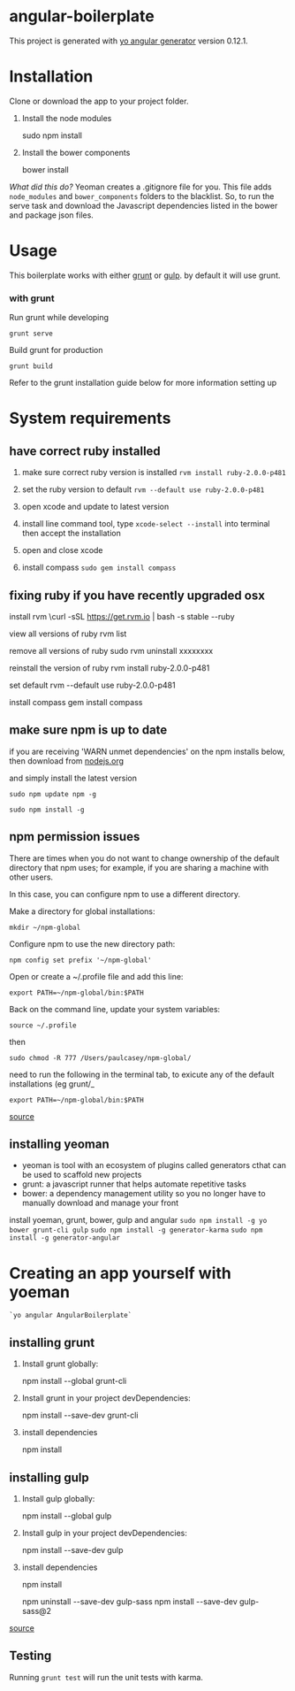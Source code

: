 # angular-boilerplate

This project is generated with [yo angular generator](https://github.com/yeoman/generator-angular)
version 0.12.1.

Installation
============

Clone or download the app to your project folder.

1. Install the node modules

	sudo npm install

2. Install the bower components

	bower install

*What did this do?*
Yeoman creates a .gitignore file for you. This file adds `node_modules` and `bower_components` folders to the blacklist. So, to run the serve task and download the Javascript dependencies listed in the bower and package json files.

Usage
=====

This boilerplate works with either [grunt](http://gruntjs.com/) or [gulp](http://gulpjs.com/). by default it will use grunt.

### with grunt

Run grunt while developing

	grunt serve

Build grunt for production

	grunt build

Refer to the grunt installation guide below for more information setting up



System requirements
===================

## have correct ruby installed

1. make sure correct ruby version is installed `rvm install ruby-2.0.0-p481`

2. set the ruby version to default `rvm --default use ruby-2.0.0-p481`

3. open xcode and update to latest version

4. install line command tool, type `xcode-select --install` into terminal then accept the installation

5. open and close xcode

6. install compass `sudo gem install compass`

## fixing ruby if you have recently upgraded osx

install rvm
   \curl -sSL https://get.rvm.io | bash -s stable --ruby

view all versions of ruby
   rvm list

remove all versions of ruby
   sudo rvm uninstall xxxxxxxx

reinstall the version of ruby
   rvm install ruby-2.0.0-p481

set default
    rvm --default use ruby-2.0.0-p481

install compass
   gem install compass 

## make sure npm is up to date
if you are receiving 'WARN unmet dependencies' on the npm installs below, then download from [nodejs.org](https://nodejs.org/en/)

and simply install the latest version

	sudo npm update npm -g

	sudo npm install -g


## npm permission issues

There are times when you do not want to change ownership of the default directory that npm uses; for example, if you are sharing a machine with other users.

In this case, you can configure npm to use a different directory.

Make a directory for global installations:

	mkdir ~/npm-global

Configure npm to use the new directory path:

	npm config set prefix '~/npm-global'

Open or create a ~/.profile file and add this line:

	export PATH=~/npm-global/bin:$PATH

Back on the command line, update your system variables:

	source ~/.profile

then 

	sudo chmod -R 777 /Users/paulcasey/npm-global/


need to run the following in the terminal tab, to exicute any of the default installations (eg grunt/_

	export PATH=~/npm-global/bin:$PATH

[source](https://docs.npmjs.com/getting-started/fixing-npm-permissions)


## installing yeoman
- yeoman is tool with an ecosystem of plugins called generators cthat can be used to scaffold new projects
- grunt: a javascript runner that helps automate repetitive tasks 
- bower: a dependency management utility so you no longer have to manually download and manage your front 

install yoeman, grunt, bower, gulp and angular
	`sudo npm install -g yo bower grunt-cli gulp`
	`sudo npm install -g generator-karma`
	`sudo npm install -g generator-angular`

Creating an app yourself with yoeman
====================================

	`yo angular AngularBoilerplate`


## installing grunt

1. Install grunt globally:

	npm install --global grunt-cli

2. Install grunt in your project devDependencies:

	npm install --save-dev grunt-cli

3. install dependencies

	npm install


## installing gulp

1. Install gulp globally:

	npm install --global gulp

2. Install gulp in your project devDependencies:

	npm install --save-dev gulp

3. install dependencies

	npm install

	npm uninstall --save-dev gulp-sass
	npm install --save-dev gulp-sass@2

[source](https://github.com/jakemmarsh/angularjs-gulp-browserify-boilerplate)
	

## Testing

Running `grunt test` will run the unit tests with karma.
